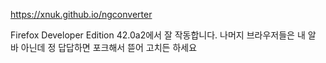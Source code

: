 https://xnuk.github.io/ngconverter

Firefox Developer Edition 42.0a2에서 잘 작동합니다. 나머지 브라우저들은 내 알 바 아닌데 정 답답하면 포크해서 뜯어 고치든 하세요